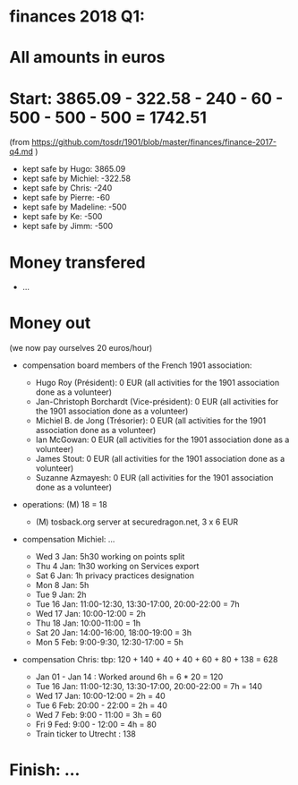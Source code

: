 # finances 2018 Q1:

# All amounts in euros

# Start: 3865.09 - 322.58 - 240 - 60 - 500 - 500 - 500 = 1742.51
(from https://github.com/tosdr/1901/blob/master/finances/finance-2017-q4.md )

* kept safe by Hugo: 3865.09
* kept safe by Michiel: -322.58
* kept safe by Chris: -240
* kept safe by Pierre: -60
* kept safe by Madeline: -500
* kept safe by Ke: -500
* kept safe by Jimm: -500

# Money transfered

* ...

# Money out

(we now pay ourselves 20 euros/hour)

* compensation board members of the French 1901 association:
   * Hugo Roy (Président):			0 EUR (all activities for the 1901 association done as a volunteer)
   * Jan-Christoph Borchardt (Vice-président):	0 EUR (all activities for the 1901 association done as a volunteer)
   * Michiel B. de Jong (Trésorier):		0 EUR (all activities for the 1901 association done as a volunteer)
   * Ian McGowan:				0 EUR (all activities for the 1901 association done as a volunteer)
   * James Stout:				0 EUR (all activities for the 1901 association done as a volunteer)
   * Suzanne Azmayesh:				0 EUR (all activities for the 1901 association done as a volunteer)

* operations: (M) 18 = 18
   * (M) tosback.org server at securedragon.net, 3 x 6 EUR

* compensation Michiel: ...
   * Wed 3 Jan: 5h30 working on points split
   * Thu 4 Jan: 1h30 working on Services export
   * Sat 6 Jan: 1h privacy practices designation
   * Mon 8 Jan: 5h
   * Tue 9 Jan: 2h
   * Tue 16 Jan: 11:00-12:30, 13:30-17:00, 20:00-22:00 = 7h
   * Wed 17 Jan: 10:00-12:00 = 2h
   * Thu 18 Jan: 10:00-11:00 = 1h
   * Sat 20 Jan: 14:00-16:00, 18:00-19:00 = 3h
   * Mon 5 Feb: 9:00-9:30, 12:30-17:00 = 5h

* compensation Chris: tbp: 120 + 140 + 40 + 40 + 60 + 80 + 138 = 628
   * Jan 01 - Jan 14 : Worked around 6h = 6 * 20 = 120 
   * Tue 16 Jan: 11:00-12:30, 13:30-17:00, 20:00-22:00 = 7h = 140
   * Wed 17 Jan: 10:00-12:00 = 2h = 40
   * Tue 6 Feb: 20:00 - 22:00 = 2h = 40
   * Wed 7 Feb: 9:00 - 11:00 = 3h = 60
   * Fri 9 Fed: 9:00 - 12:00 = 4h = 80
   * Train ticker to Utrecht : 138


# Finish: ...
